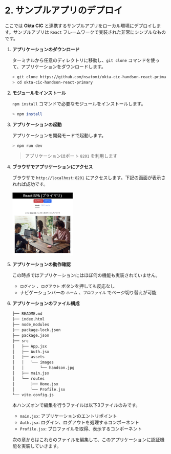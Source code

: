 # 2. サンプルアプリのデプロイ

ここでは **Okta CIC** と連携するサンプルアプリをローカル環境にデプロイします。サンプルアプリは `React` フレームワークで実装された非常にシンプルなものです。

1. **アプリケーションのダウンロード**

    ターミナルから任意のディレクトリに移動し、`git clone` コマンドを使って、アプリケーションをダウンロードします。

    ```bash
    > git clone https://github.com/nsatomi/okta-cic-handson-react-primary.git
    > cd okta-cic-handson-react-primary
    ```

1. **モジュールをインストール**

    `npm install` コマンドで必要なモジュールをインストールします。

    ```bash
    > npm install
    ```

1. **アプリケーションの起動**

    アプリケーションを開発モードで起動します。

    ```bash
    > npm run dev
    ```

    > アプリケーションはポート `8201` を利用します

1. **ブラウザでアプリケーションにアクセス**

    ブラウザで `http://localhost:8201` にアクセスします。下記の画面が表示されれば成功です。

    <img src="../pics/cic-handson-2-1.jpg?raw=true" style="max-height: 200px;" />

1. **アプリケーションの動作確認**

    この時点ではアプリケーションにはほぼ何の機能も実装されていません。

    * `ログイン` 、`ログアウト` ボタンを押しても反応なし
    * ナビゲーションバーの `ホーム` 、`プロファイル` でページ切り替えが可能

1. **アプリケーションのファイル構成**

    ```bash
    ├── README.md
    ├── index.html
    ├── node_modules
    ├── package-lock.json
    ├── package.json
    ├── src
    │   ├── App.jsx
    │   ├── Auth.jsx
    │   ├── assets
    │   │   └── images
    │   │       └── handson.jpg
    │   ├── main.jsx
    │   └── routes
    │       ├── Home.jsx
    │       └── Profile.jsx
    └── vite.config.js
    ```

    本ハンズオンで編集を行うファイルは以下3ファイルのみです。

    * `main.jsx`: アプリケーションのエントリポイント
    * `Auth.jsx`: ログイン、ログアウトを処理するコンポーネント
    * `Profile.jsx`: プロファイルを取得、表示するコンポーネント

    次の章からはこれらのファイルを編集して、このアプリケーションに認証機能を実装していきます。